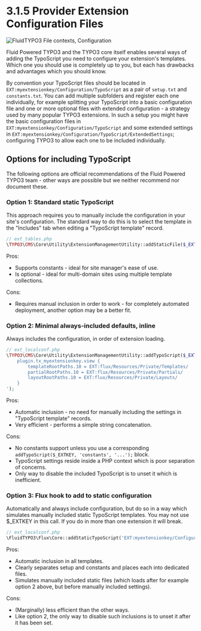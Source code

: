 3.1.5 Provider Extension Configuration Files
============================================

![FluidTYPO3 File contexts, Configuration](../Images/FileContext/Configuration.svgz)

Fluid Powered TYPO3 and the TYPO3 core itself enables several ways of adding the TypoScript you need to configure your extension's templates. Which one you should use is completely up to you, but each has drawbacks and advantages which you should know.

By convention your TypoScript files should be located in `EXT:myextensionkey/Configuration/TypoScript` as a pair of `setup.txt` and `constants.txt`. You can add multiple subfolders and register each one individually, for example splitting your TypoScript into a basic configuration file and one or more optional files with extended configuration - a strategy used by many popular TYPO3 extensions. In such a setup you might have the basic configuration files in `EXT:myextensionkey/Configuration/TypoScript` and some extended settings in `EXT:myextensionkey/Configuration/TypoScript/ExtendedSettings`; configuring TYPO3 to allow each one to be included individually.

## Options for including TypoScript

The following options are official recommendations of the Fluid Powered TYPO3 team - other ways are possible but we neither recommend nor document these.

### Option 1: Standard static TypoScript

This approach requires you to manually include the configuration in your site's configuration. The standard way to do this is to select the template in the "Includes" tab when editing a "TypoScript template" record.

```php
// ext_tables.php
\TYPO3\CMS\Core\Utility\ExtensionManagementUtility::addStaticFile($_EXTKEY, 'Configuration/TypoScript', 'My settings');
```

Pros:

* Supports constants - ideal for site manager's ease of use.
* Is optional - ideal for multi-domain sites using multiple template collections.

Cons:

* Requires manual inclusion in order to work - for completely automated deployment, another option may be a better fit.

### Option 2: Minimal always-included defaults, inline

Always includes the configuration, in order of extension loading.

```php
// ext_localconf.php
\TYPO3\CMS\Core\Utility\ExtensionManagementUtility::addTypoScript($_EXTKEY, 'setup', '
	plugin.tx_myextensionkey.view {
		templateRootPaths.10 = EXT:flux/Resources/Private/Templates/
		partialRootPaths.10 = EXT:flux/Resources/Private/Partials/
		layoutRootPaths.10 = EXT:flux/Resources/Private/Layouts/
	}
');

```

Pros:

* Automatic inclusion - no need for manually including the settings in "TypoScript template" records.
* Very efficient - performs a simple string concatenation.

Cons:

* No constants support unless you use a corresponding `addTypoScript($_EXTKEY, 'constants', '...');` block.
* TypoScript settings reside inside a PHP context which is poor separation of concerns.
* Only way to disable the included TypoScript is to unset it which is inefficient.

### Option 3: Flux hook to add to static configuration

Automatically and always include configuration, but do so in a way which simulates manually included static TypoScript templates. You may not use $_EXTKEY in this call. If you do in more than one extension it will break.

```php
// ext_localconf.php
\FluidTYPO3\Flux\Core::addStaticTypoScript('EXT:myextensionkey/Configuration/TypoScript/');
```

Pros:

* Automatic inclusion in all templates.
* Clearly separates setup and constants and places each into dedicated files.
* Simulates manually included static files (which loads after for example option 2 above, but before manually included settings).

Cons:

* (Marginally) less efficient than the other ways.
* Like option 2, the only way to disable such inclusions is to unset it after it has been set.
